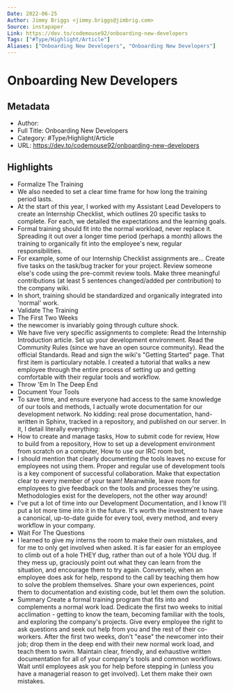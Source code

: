 ```yaml
---
Date: 2022-06-25
Author: Jimmy Briggs <jimmy.briggs@jimbrig.com>
Source: instapaper
Link: https://dev.to/codemouse92/onboarding-new-developers
Tags: ["#Type/Highlight/Article"]
Aliases: ["Onboarding New Developers", "Onboarding New Developers"]
---
```

# Onboarding New Developers

## Metadata
- Author: 
- Full Title: Onboarding New Developers
- Category: #Type/Highlight/Article
- URL: https://dev.to/codemouse92/onboarding-new-developers

## Highlights
- Formalize The Training
- We also needed to set a clear time frame for how long the training period lasts.
- At the start of this year, I worked with my Assistant Lead Developers to create an Internship Checklist, which outlines 20 specific tasks to complete. For each, we detailed the expectations and the learning goals.
- Formal training should fit into the normal workload, never replace it. Spreading it out over a longer time period (perhaps a month) allows the training to organically fit into the employee's new, regular responsibilities.
- For example, some of our Internship Checklist assignments are...
  Create five tasks on the task/bug tracker for your project.
  Review someone else's code using the pre-commit review tools.
  Make three meaningful contributions (at least 5 sentences changed/added per contribution) to the company wiki.
- In short, training should be standardized and organically integrated into 'normal' work.
- Validate The Training
- The First Two Weeks
- the newcomer is invariably going through culture shock.
- We have five very specific assignments to complete:
  Read the Internship Introduction article.
  Set up your development environment.
  Read the Community Rules (since we have an open source community).
  Read the official Standards.
  Read and sign the wiki's "Getting Started" page.
  That first item is particulary notable. I created a tutorial that walks a new employee through the entire process of setting up and getting comfortable with their regular tools and workflow.
- Throw 'Em In The Deep End
- Document Your Tools
- To save time, and ensure everyone had access to the same knowledge of our tools and methods, I actually wrote documentation for our development network. No kidding: real prose documentation, hand-written in Sphinx, tracked in a repository, and published on our server. In it, I detail literally everything:
- How to create and manage tasks,
  How to submit code for review,
  How to build from a repository,
  How to set up a development environment from scratch on a computer,
  How to use our IRC room bot,
- I should mention that clearly documenting the tools leaves no excuse for employees not using them. Proper and regular use of development tools is a key component of successful collaboration. Make that expectation clear to every member of your team! Meanwhile, leave room for employees to give feedback on the tools and processes they're using. Methodologies exist for the developers, not the other way around!
- I've put a lot of time into our Development Documentation, and I know I'll put a lot more time into it in the future. It's worth the investment to have a canonical, up-to-date guide for every tool, every method, and every workflow in your company.
- Wait For The Questions
- I learned to give my interns the room to make their own mistakes, and for me to only get involved when asked. It is far easier for an employee to climb out of a hole THEY dug, rather than out of a hole YOU dug. If they mess up, graciously point out what they can learn from the situation, and encourage them to try again.
  Conversely, when an employee does ask for help, respond to the call by teaching them how to solve the problem themselves. Share your own experiences, point them to documentation and existing code, but let them own the solution.
- Summary
  Create a formal training program that fits into and complements a normal work load.
  Dedicate the first two weeks to initial acclimation - getting to know the team, becoming familiar with the tools, and exploring the company's projects.
  Give every employee the right to ask questions and seek out help from you and the rest of their co-workers.
  After the first two weeks, don't "ease" the newcomer into their job; drop them in the deep end with their new normal work load, and teach them to swim.
  Maintain clear, friendly, and exhaustive written documentation for all of your company's tools and common workflows.
  Wait until employees ask you for help before stepping in (unless you have a managerial reason to get involved). Let them make their own mistakes.
